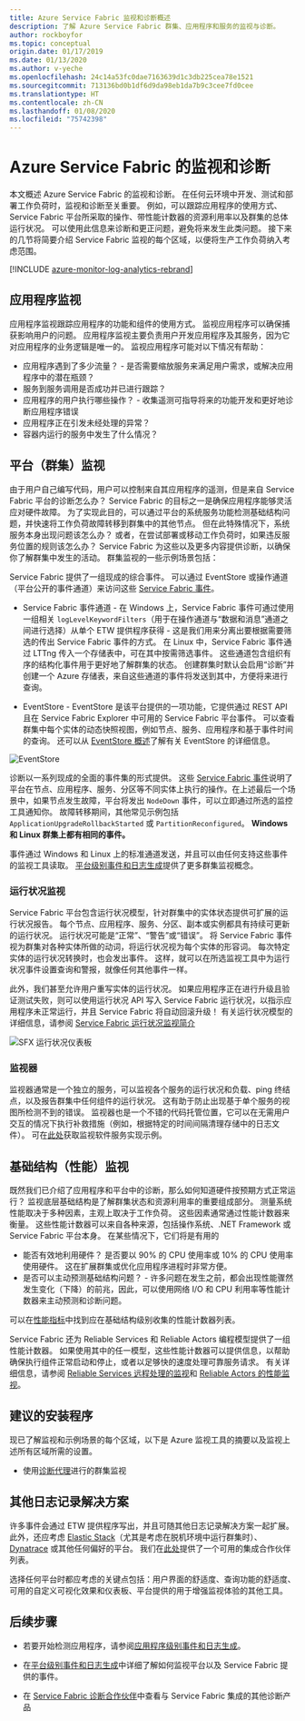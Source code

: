 ```yaml
---
title: Azure Service Fabric 监视和诊断概述
description: 了解 Azure Service Fabric 群集、应用程序和服务的监视与诊断。
author: rockboyfor
ms.topic: conceptual
origin.date: 01/17/2019
ms.date: 01/13/2020
ms.author: v-yeche
ms.openlocfilehash: 24c14a53fc0dae7163639d1c3db225cea78e1521
ms.sourcegitcommit: 713136bd0b1df6d9da98eb1da7b9c3cee7fd0cee
ms.translationtype: HT
ms.contentlocale: zh-CN
ms.lasthandoff: 01/08/2020
ms.locfileid: "75742398"
---
```

# <a name="monitoring-and-diagnostics-for-azure-service-fabric"></a>Azure Service Fabric 的监视和诊断

本文概述 Azure Service Fabric 的监视和诊断。 在任何云环境中开发、测试和部署工作负荷时，监视和诊断至关重要。 例如，可以跟踪应用程序的使用方式、Service Fabric 平台所采取的操作、带性能计数器的资源利用率以及群集的总体运行状况。 可以使用此信息来诊断和更正问题，避免将来发生此类问题。 接下来的几节将简要介绍 Service Fabric 监视的每个区域，以便将生产工作负荷纳入考虑范围。 

[!INCLUDE [azure-monitor-log-analytics-rebrand](../../includes/azure-monitor-log-analytics-rebrand.md)]

## <a name="application-monitoring"></a>应用程序监视
应用程序监视跟踪应用程序的功能和组件的使用方式。 监视应用程序可以确保捕获影响用户的问题。 应用程序监视主要负责用户开发应用程序及其服务，因为它对应用程序的业务逻辑是唯一的。 监视应用程序可能对以下情况有帮助：
* 应用程序遇到了多少流量？ - 是否需要缩放服务来满足用户需求，或解决应用程序中的潜在瓶颈？
* 服务到服务调用是否成功并已进行跟踪？
* 应用程序的用户执行哪些操作？ - 收集遥测可指导将来的功能开发和更好地诊断应用程序错误
* 应用程序正在引发未经处理的异常？ 
* 容器内运行的服务中发生了什么情况？

<!-- Not Avaiable on [Event analysis with Application Insights](service-fabric-diagnostics-event-analysis-appinsights.md)-->
<!-- Not Avaiable on [set this up for .NET Applications](service-fabric-tutorial-monitoring-aspnet.md)-->

## <a name="platform-cluster-monitoring"></a>平台（群集）监视
由于用户自己编写代码，用户可以控制来自其应用程序的遥测，但是来自 Service Fabric 平台的诊断怎么办？ Service Fabric 的目标之一是确保应用程序能够灵活应对硬件故障。 为了实现此目的，可以通过平台的系统服务功能检测基础结构问题，并快速将工作负荷故障转移到群集中的其他节点。 但在此特殊情况下，系统服务本身出现问题该怎么办？ 或者，在尝试部署或移动工作负荷时，如果违反服务位置的规则该怎么办？ Service Fabric 为这些以及更多内容提供诊断，以确保你了解群集中发生的活动。 群集监视的一些示例场景包括：

Service Fabric 提供了一组现成的综合事件。 可以通过 EventStore 或操作通道（平台公开的事件通道）来访问这些 [Service Fabric 事件](service-fabric-diagnostics-events.md)。 

* Service Fabric 事件通道 - 在 Windows 上，Service Fabric 事件可通过使用一组相关 `logLevelKeywordFilters`（用于在操作通道与“数据和消息”通道之间进行选择）从单个 ETW 提供程序获得 - 这是我们用来分离出要根据需要筛选的传出 Service Fabric 事件的方式。 在 Linux 中，Service Fabric 事件通过 LTTng 传入一个存储表中，可在其中按需筛选事件。 这些通道包含组织有序的结构化事件用于更好地了解群集的状态。 创建群集时默认会启用“诊断”并创建一个 Azure 存储表，来自这些通道的事件将发送到其中，方便将来进行查询。 

* EventStore - EventStore 是该平台提供的一项功能，它提供通过 REST API 且在 Service Fabric Explorer 中可用的 Service Fabric 平台事件。 可以查看群集中每个实体的动态快照视图，例如节点、服务、应用程序和基于事件时间的查询。 还可以从 [EventStore 概述](service-fabric-diagnostics-eventstore.md)了解有关 EventStore 的详细信息。    

![EventStore](media/service-fabric-diagnostics-overview/eventstore.png)

诊断以一系列现成的全面的事件集的形式提供。 这些 [Service Fabric 事件](service-fabric-diagnostics-events.md)说明了平台在节点、应用程序、服务、分区等不同实体上执行的操作。在上述最后一个场景中，如果节点发生故障，平台将发出 `NodeDown` 事件，可以立即通过所选的监控工具通知你。 故障转移期间，其他常见示例包括 `ApplicationUpgradeRollbackStarted` 或 `PartitionReconfigured`。 **Windows 和 Linux 群集上都有相同的事件。**

事件通过 Windows 和 Linux 上的标准通道发送，并且可以由任何支持这些事件的监视工具读取。 [平台级别事件和日志生成](service-fabric-diagnostics-event-generation-infra.md)提供了更多群集监视概念。

<!--Not Available on The Azure Monitor solution is Log Analytics. Feel free to read more about our [Log Analytics integration](service-fabric-diagnostics-event-analysis-oms.md) which includes a custom operational dashboard for your cluster and some sample queries from which you can create alerts.-->

### <a name="health-monitoring"></a>运行状况监视
Service Fabric 平台包含运行状况模型，针对群集中的实体状态提供可扩展的运行状况报告。 每个节点、应用程序、服务、分区、副本或实例都具有持续可更新的运行状况。 运行状况可能是“正常”、“警告”或“错误”。 将 Service Fabric 事件视为群集对各种实体所做的动词，将运行状况视为每个实体的形容词。 每次特定实体的运行状况转换时，也会发出事件。 这样，就可以在所选监视工具中为运行状况事件设置查询和警报，就像任何其他事件一样。 

此外，我们甚至允许用户重写实体的运行状况。 如果应用程序正在进行升级且验证测试失败，则可以使用运行状况 API 写入 Service Fabric 运行状况，以指示应用程序未正常运行，并且 Service Fabric 将自动回滚升级！ 有关运行状况模型的详细信息，请参阅 [Service Fabric 运行状况监视简介](service-fabric-health-introduction.md)

![SFX 运行状况仪表板](media/service-fabric-diagnostics-overview/sfx-healthstatus.png)

### <a name="watchdogs"></a>监视器
监视器通常是一个独立的服务，可以监视各个服务的运行状况和负载、ping 终结点，以及报告群集中任何组件的运行状况。 这有助于防止出现基于单个服务的视图所检测不到的错误。 监视器也是一个不错的代码托管位置，它可以在无需用户交互的情况下执行补救措施（例如，根据特定的时间间隔清理存储中的日志文件）。 可在[此处](https://github.com/Azure-Samples/service-fabric-watchdog-service)获取监视软件服务实现示例。

## <a name="infrastructure-performance-monitoring"></a>基础结构（性能）监视
既然我们已介绍了应用程序和平台中的诊断，那么如何知道硬件按预期方式正常运行？ 监视底层基础结构是了解群集状态和资源利用率的重要组成部分。 测量系统性能取决于多种因素，主观上取决于工作负荷。 这些因素通常通过性能计数器来衡量。 这些性能计数器可以来自各种来源，包括操作系统、.NET Framework 或 Service Fabric 平台本身。 在某些情况下，它们将是有用的

* 能否有效地利用硬件？ 是否要以 90% 的 CPU 使用率或 10% 的 CPU 使用率使用硬件。 这在扩展群集或优化应用程序进程时非常方便。
* 是否可以主动预测基础结构问题？ - 许多问题在发生之前，都会出现性能骤然发生变化（下降）的前兆，因此，可以使用网络 I/O 和 CPU 利用率等性能计数器来主动预测和诊断问题。

可以在[性能指标](service-fabric-diagnostics-event-generation-perf.md)中找到应在基础结构级别收集的性能计数器列表。 

Service Fabric 还为 Reliable Services 和 Reliable Actors 编程模型提供了一组性能计数器。 如果使用其中的任一模型，这些性能计数器可以提供信息，以帮助确保执行组件正常启动和停止，或者以足够快的速度处理可靠服务请求。 有关详细信息，请参阅 [Reliable Services 远程处理的监视](service-fabric-reliable-serviceremoting-diagnostics.md#performance-counters)和 [Reliable Actors 的性能监视](service-fabric-reliable-actors-diagnostics.md#performance-counters)。 

<!--Not Available on The Azure Monitor solution to collect these is Log Analytics just like platform level monitoring. You should use the [Log Analytics agent](service-fabric-diagnostics-oms-agent.md) to collect the appropriate performance counters, and view them in Log Analytics.-->

## <a name="recommended-setup"></a>建议的安装程序
现已了解监视和示例场景的每个区域，以下是 Azure 监视工具的摘要以及监视上述所有区域所需的设置。 

<!-- Not Available on [Application Insights](service-fabric-tutorial-monitoring-aspnet.md)-->

* 使用[诊断代理](service-fabric-diagnostics-event-aggregation-wad.md)进行的群集监视

<!-- Not Available on [Azure Monitor logs](service-fabric-diagnostics-oms-setup.md)-->
<!-- Not Available on * Infrastructure monitoring with [Azure Monitor logs](service-fabric-diagnostics-oms-agent.md)-->
<!-- Not Available on [here](service-fabric-diagnostics-oms-setup.md#deploy-log-analytics-with-azure-resource-manager)-->

## <a name="other-logging-solutions"></a>其他日志记录解决方案

许多事件会通过 ETW 提供程序写出，并且可随其他日志记录解决方案一起扩展。 此外，还应考虑 [Elastic Stack](https://www.elastic.co/products)（尤其是考虑在脱机环境中运行群集时）、[Dynatrace](https://www.dynatrace.com/) 或其他任何偏好的平台。 我们在[此处](service-fabric-diagnostics-partners.md)提供了一个可用的集成合作伙伴列表。

<!-- Not Available on [Azure Log Analytics](service-fabric-diagnostics-event-analysis-oms.md)-->
<!-- Not Available on [Application Insights](service-fabric-diagnostics-event-analysis-appinsights.md)-->

选择任何平台时都应考虑的关键点包括：用户界面的舒适度、查询功能的舒适度、可用的自定义可视化效果和仪表板、平台提供的用于增强监视体验的其他工具。 

## <a name="next-steps"></a>后续步骤

* 若要开始检测应用程序，请参阅[应用程序级别事件和日志生成](service-fabric-diagnostics-event-generation-app.md)。

    <!-- Not Avaiable on * Go through the steps to set up Application Insights for your application with [Monitor and diagnose an ASP.NET Core application on Service Fabric](service-fabric-tutorial-monitoring-aspnet.md)-->

* 在[平台级别事件和日志生成](service-fabric-diagnostics-event-generation-infra.md)中详细了解如何监视平台以及 Service Fabric 提供的事件。

    <!-- Not Avaiable on [Set up Azure Monitor logs for a cluster](service-fabric-diagnostics-oms-setup.md)-->
    <!-- Not Avaiable on [Monitoring and Diagnostics for Windows Containers in Azure Service Fabric](service-fabric-tutorial-monitoring-wincontainers.md)-->
    <!-- Not Avaiable on [diagnosing common scenarios](service-fabric-diagnostics-common-scenarios.md)-->

* 在 [Service Fabric 诊断合作伙伴](service-fabric-diagnostics-partners.md)中查看与 Service Fabric 集成的其他诊断产品

    <!-- Not Avaiable on (https://docs.microsoft.com/azure/architecture/best-practices/monitoring)-->

<!-- Update_Description: update meta properties, wording update, update link -->